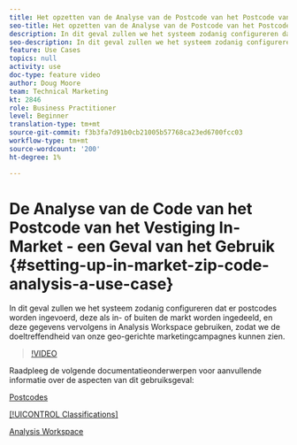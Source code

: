 ```yaml
---
title: Het opzetten van de Analyse van de Postcode van het Postcode van de Markt - een Geval van het Gebruik
seo-title: Het opzetten van de Analyse van de Postcode van het Postcode van de Markt - een Geval van het Gebruik
description: In dit geval zullen we het systeem zodanig configureren dat er postcodes worden ingevoerd, deze als in- of buiten de markt worden ingedeeld, en deze gegevens vervolgens in Analysis Workspace gebruiken, zodat we de doeltreffendheid van onze geo-gerichte marketingcampagnes kunnen zien.
seo-description: In dit geval zullen we het systeem zodanig configureren dat er postcodes worden ingevoerd, deze als in- of buiten de markt worden ingedeeld, en deze gegevens vervolgens in Analysis Workspace gebruiken, zodat we de doeltreffendheid van onze geo-gerichte marketingcampagnes kunnen zien.
feature: Use Cases
topics: null
activity: use
doc-type: feature video
author: Doug Moore
team: Technical Marketing
kt: 2846
role: Business Practitioner
level: Beginner
translation-type: tm+mt
source-git-commit: f3b3fa7d91b0cb21005b57768ca23ed6700fcc03
workflow-type: tm+mt
source-wordcount: '200'
ht-degree: 1%

---
```



# De Analyse van de Code van het Postcode van het Vestiging In-Market - een Geval van het Gebruik {#setting-up-in-market-zip-code-analysis-a-use-case}

In dit geval zullen we het systeem zodanig configureren dat er postcodes worden ingevoerd, deze als in- of buiten de markt worden ingedeeld, en deze gegevens vervolgens in Analysis Workspace gebruiken, zodat we de doeltreffendheid van onze geo-gerichte marketingcampagnes kunnen zien.

>[!VIDEO](https://video.tv.adobe.com/v/27052/?quality=12)

Raadpleeg de volgende documentatieonderwerpen voor aanvullende informatie over de aspecten van dit gebruiksgeval:

[Postcodes](https://marketing.adobe.com/resources/help/en_US/reference/reports_zip.html)

[[!UICONTROL Classifications]](https://marketing.adobe.com/resources/help/en_US/reference/classifications.html)

[Analysis Workspace](https://marketing.adobe.com/resources/help/en_US/analytics/analysis-workspace/analysis-workspace-features.html)
